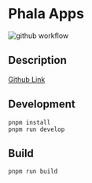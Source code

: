 # Phala Apps

![github workflow](https://github.com/Phala-Network/apps/actions/workflows/build.yml/badge.svg)

## Description

[Github Link](https://github.com/Phala-Network/apps)

## Development

```
pnpm install
pnpm run develop
```

## Build

```
pnpm run build
```
